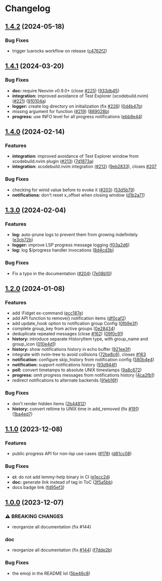 # Changelog

## [1.4.2](https://github.com/j-hui/fidget.nvim/compare/v1.4.1...v1.4.2) (2024-05-18)


### Bug Fixes

* trigger luarocks workflow on release ([c4762f2](https://github.com/j-hui/fidget.nvim/commit/c4762f222b8a046f65c8bf8ebe0780998894bb2d))

## [1.4.1](https://github.com/j-hui/fidget.nvim/compare/v1.4.0...v1.4.1) (2024-03-20)


### Bug Fixes

* **doc:** require Neovim v0.9.0+ (close [#225](https://github.com/j-hui/fidget.nvim/issues/225)) ([933db45](https://github.com/j-hui/fidget.nvim/commit/933db4596e4bab1b09b6d48a10e21819e4cc458f))
* **integration:** improved avoidance of Test Explorer (xcodebuild.nvim) ([#221](https://github.com/j-hui/fidget.nvim/issues/221)) ([910104a](https://github.com/j-hui/fidget.nvim/commit/910104a2d0a831ba8ac662cd23d3f1c685401cf6))
* **logger:** create log directory on initialization (fix [#226](https://github.com/j-hui/fidget.nvim/issues/226)) ([0d4b47b](https://github.com/j-hui/fidget.nvim/commit/0d4b47b31f3ad1ad944a8a3173f0d79c2867f918))
* missing argument for function ([#219](https://github.com/j-hui/fidget.nvim/issues/219)) ([889028b](https://github.com/j-hui/fidget.nvim/commit/889028b2462d1610d245f59e2b7424bbbd192f61))
* **progress:** use INFO level for all progress notifications ([ebb8e44](https://github.com/j-hui/fidget.nvim/commit/ebb8e44d6c37337e3b4f9bce31842573fa96bf8d))

## [1.4.0](https://github.com/j-hui/fidget.nvim/compare/v1.3.0...v1.4.0) (2024-02-14)


### Features

* **integration:** improved avoidance of Test Explorer window from xcodebuild.nvim plugin ([#213](https://github.com/j-hui/fidget.nvim/issues/213)) ([7d1873a](https://github.com/j-hui/fidget.nvim/commit/7d1873ae12fb9db75edaedd298c2155b1efa96ad))
* **integration:** xcodebuild.nvim integration ([#212](https://github.com/j-hui/fidget.nvim/issues/212)) ([9eb2833](https://github.com/j-hui/fidget.nvim/commit/9eb28334191033e439b34dfa580c3bf5cd9dd5fa)), closes [#207](https://github.com/j-hui/fidget.nvim/issues/207)


### Bug Fixes

* checking for winid value before to evoke it ([#203](https://github.com/j-hui/fidget.nvim/issues/203)) ([53d5b79](https://github.com/j-hui/fidget.nvim/commit/53d5b7959163d7ce5f31893a3be6bb845ee5fd80))
* **notificationa:** don't reset x_offset when closing window ([d1b2a71](https://github.com/j-hui/fidget.nvim/commit/d1b2a7147b5e51238830d939d2fcab12f08c38fb))

## [1.3.0](https://github.com/j-hui/fidget.nvim/compare/v1.2.0...v1.3.0) (2024-02-04)


### Features

* **log:** auto-prune logs to prevent them from growing indefinitely ([e3cb72b](https://github.com/j-hui/fidget.nvim/commit/e3cb72b67924ed2f7d63fc383be2892ae830016f))
* **logger:** improve LSP progress message logging ([f03a2d6](https://github.com/j-hui/fidget.nvim/commit/f03a2d6c8cebc23c1cc646efddcaa312dbfacc06))
* **log:** log $/progress handler invocations ([8d4cd3b](https://github.com/j-hui/fidget.nvim/commit/8d4cd3beb512d347ba95958e4fa7d177ad832d44))


### Bug Fixes

* Fix a typo in the documentation ([#204](https://github.com/j-hui/fidget.nvim/issues/204)) ([7e08b10](https://github.com/j-hui/fidget.nvim/commit/7e08b105d59a325368c9d4bd0fc5e16a0518e8a8))

## [1.2.0](https://github.com/j-hui/fidget.nvim/compare/v1.1.0...v1.2.0) (2024-01-08)


### Features

* add :Fidget ex-command ([ecc187e](https://github.com/j-hui/fidget.nvim/commit/ecc187e8bba63babc731346ecaf83f83064484cf))
* add API function to remove() notification items ([df0caf2](https://github.com/j-hui/fidget.nvim/commit/df0caf2e4cf66a984325e4cca3c3e55422d67cd1))
* add update_hook option to notification group Config ([0fb9e3f](https://github.com/j-hui/fidget.nvim/commit/0fb9e3ffd3e3b8f40dbf527d59b7a7980f2e417e))
* complete group_key from active groups ([0e28434](https://github.com/j-hui/fidget.nvim/commit/0e28434907a347d265b7fcc78758ab330dca9877))
* deduplicate repeated messages (close [#162](https://github.com/j-hui/fidget.nvim/issues/162)) ([09f0c91](https://github.com/j-hui/fidget.nvim/commit/09f0c91d23c3e5939f79c80be2e7bc448d3cbc7d))
* **history:** introduce separate HistoryItem type, with group_name and group_icon ([010e4d1](https://github.com/j-hui/fidget.nvim/commit/010e4d131bb50013df791f6d94c1af67c289a57a))
* **history:** show notifications history in echo buffer ([921ee3f](https://github.com/j-hui/fidget.nvim/commit/921ee3f38985967b8654eaf4357089a634530e9a))
* integrate with nvim-tree to avoid collisions ([72be8c6](https://github.com/j-hui/fidget.nvim/commit/72be8c6b99c8b04c961a71c2a14464bfe5a63faf)), closes [#163](https://github.com/j-hui/fidget.nvim/issues/163)
* **notification:** configure skip_history from notification config ([580b4e4](https://github.com/j-hui/fidget.nvim/commit/580b4e4ceca2f474be78101b480eb523efe30406))
* **notification:** support notifications history ([93d944f](https://github.com/j-hui/fidget.nvim/commit/93d944fd77bd2b6f0a7f6d1a30c8bc0aa5803191))
* **poll:** convert timetamps to absolute UNIX timestamps ([9a8c672](https://github.com/j-hui/fidget.nvim/commit/9a8c6724c2984cb27052fa29c5937d311e59bf01))
* **progress:** omit progress messages from notifications history ([4ca2fb1](https://github.com/j-hui/fidget.nvim/commit/4ca2fb1fadea9fbf7203cc4a04d247eb00edd7bd))
* redirect notifications to alternate backends ([91eb16f](https://github.com/j-hui/fidget.nvim/commit/91eb16fe08d92c742b0aff3ef0d72a7c37e89a6d))


### Bug Fixes

* don't render hidden items ([2b44812](https://github.com/j-hui/fidget.nvim/commit/2b44812d87f991161500fb08d1206b9ea4d4bcc2))
* **history:** convert reltime to UNIX time in add_removed  (fix [#191](https://github.com/j-hui/fidget.nvim/issues/191)) ([1ba4ed7](https://github.com/j-hui/fidget.nvim/commit/1ba4ed7e4ee114df803ccda7ffedaf7ad2c26239))

## [1.1.0](https://github.com/j-hui/fidget.nvim/compare/v1.0.0...v1.1.0) (2023-12-08)


### Features

* public progress API for non-lsp use cases ([#178](https://github.com/j-hui/fidget.nvim/issues/178)) ([d81cc08](https://github.com/j-hui/fidget.nvim/commit/d81cc087da109b53b0d067203402a34503e45ccb))


### Bug Fixes

* **ci:** do not add lemmy-help binary in CI ([e1ecc2d](https://github.com/j-hui/fidget.nvim/commit/e1ecc2deb095d29eb2256bebc6c596fd486a8586))
* **doc:** generate link instead of tag in ToC ([3f5a5bb](https://github.com/j-hui/fidget.nvim/commit/3f5a5bbf57cf286f4369a273a0a44f442be79c32))
* docs badge link ([fd95ef3](https://github.com/j-hui/fidget.nvim/commit/fd95ef3799e6b9b412a6966b14a0902457d6d0d2))

## [1.0.0](https://github.com/j-hui/fidget.nvim/compare/v0.0.0...v1.0.0) (2023-12-07)


### ⚠ BREAKING CHANGES

* reorganize all documentation (fix #144)

### doc

* reorganize all documentation (fix [#144](https://github.com/j-hui/fidget.nvim/issues/144)) ([f7dde2b](https://github.com/j-hui/fidget.nvim/commit/f7dde2bd4b9ae95a5fc11c2eed7467331854e219))


### Bug Fixes

* the emoji in the README lol ([5be46c8](https://github.com/j-hui/fidget.nvim/commit/5be46c8aeb5d37e1da20cd613b286329ca2a4fca))
